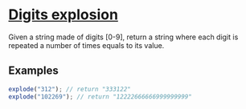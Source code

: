 # [Digits explosion](https://www.codewars.com/kata/digits-explosion)
Given a string made of digits [0-9], return a string where each digit is repeated a number of times equals to its value. 
## Examples
```js
explode("312"); // return "333122"
explode("102269"); // return "12222666666999999999" 
```

